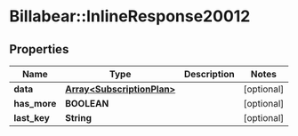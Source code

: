 # Billabear::InlineResponse20012

## Properties
Name | Type | Description | Notes
------------ | ------------- | ------------- | -------------
**data** | [**Array&lt;SubscriptionPlan&gt;**](SubscriptionPlan.md) |  | [optional] 
**has_more** | **BOOLEAN** |  | [optional] 
**last_key** | **String** |  | [optional] 

